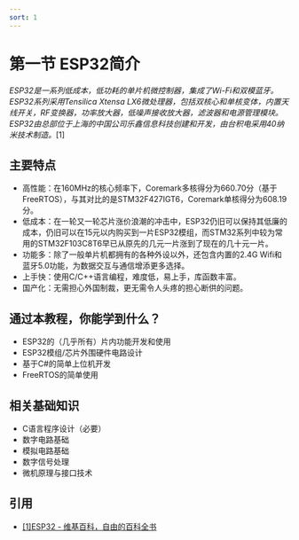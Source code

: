 ```yaml
---
sort: 1
---
```


# 第一节 ESP32简介

_ESP32是一系列低成本，低功耗的单片机微控制器，集成了Wi-Fi和双模蓝牙。 ESP32系列采用Tensilica Xtensa LX6微处理器，包括双核心和单核变体，内置天线开关，RF变换器，功率放大器，低噪声接收放大器，滤波器和电源管理模块。ESP32由总部位于上海的中国公司乐鑫信息科技创建和开发，由台积电采用40纳米技术制造。_[1]

## 主要特点
- 高性能：在160MHz的核心频率下，Coremark多核得分为660.70分（基于FreeRTOS），与其对比的是STM32F427IGT6，Coremark单核得分为608.19分。
- 低成本：在一轮又一轮芯片涨价浪潮的冲击中，ESP32仍旧可以保持其低廉的成本，仍旧可以在15元以内购买到一片ESP32模组，而STM32系列中较为常用的STM32F103C8T6早已从原先的几元一片涨到了现在的几十元一片。
- 功能多：除了一般单片机都拥有的各种外设以外，还包含内置的2.4G Wifi和蓝牙5.0功能，为数据交互与通信增添更多选择。
- 上手快：使用C/C++语言编程，难度低，易上手，库函数丰富。
- 国产化：无需担心外国制裁，更无需令人头疼的担心断供的问题。

## 通过本教程，你能学到什么？
- ESP32的（几乎所有）片内功能开发和使用
- ESP32模组/芯片外围硬件电路设计
- 基于C#的简单上位机开发
- FreeRTOS的简单使用

## 相关基础知识
- C语言程序设计（必要）
- 数字电路基础
- 模拟电路基础
- 数字信号处理
- 微机原理与接口技术

## 引用
- [[1]ESP32 - 维基百科，自由的百科全书](https://zh.wikipedia.org/wiki/ESP32)
